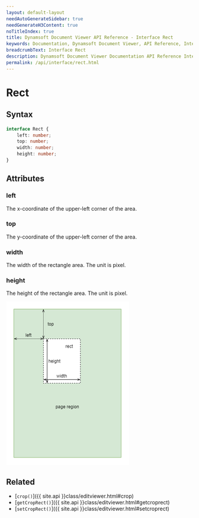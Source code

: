 ```yaml
---
layout: default-layout
needAutoGenerateSidebar: true
needGenerateH3Content: true
noTitleIndex: true
title: Dynamsoft Document Viewer API Reference - Interface Rect
keywords: Documentation, Dynamsoft Document Viewer, API Reference, Interface Rect
breadcrumbText: Interface Rect
description: Dynamsoft Document Viewer Documentation API Reference Interface Rect Page
permalink: /api/interface/rect.html
---
```


# Rect

## Syntax

```typescript
interface Rect {
	left: number;
	top: number;
	width: number;
	height: number;
}
```

## Attributes

### left

The x-coordinate of the upper-left corner of the area.

### top

The y-coordinate of the upper-left corner of the area.

### width 

The width of the rectangle area. The unit is pixel.

### height

The height of the rectangle area. The unit is pixel.

![Rect](/assets/imgs/rect.png)

## Related

- [`crop()`]({{ site.api }}class/editviewer.html#crop)
- [`getCropRect()`]({{ site.api }}class/editviewer.html#getcroprect)
- [`setCropRect()`]({{ site.api }}class/editviewer.html#setcroprect)